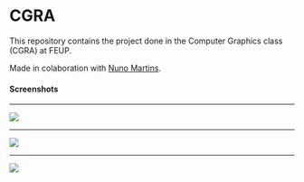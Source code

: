 # CGRA
This repository contains the project done in the Computer Graphics class (CGRA) at FEUP.

Made in colaboration with [Nuno Martins](https://github.com/nunomsmartins).<br>

#### Screenshots
***

![](https://imgur.com/szkqpjY.png)

***

![](https://imgur.com/LH1cmsl.png)

***

![](https://imgur.com/dUIrKQe.png)
